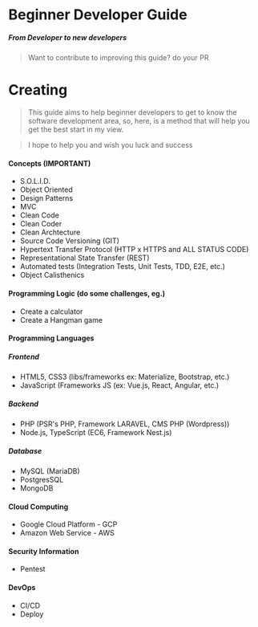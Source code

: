 # Beginner Developer Guide
##### From Developer to new developers
> Want to contribute to improving this guide? do your PR
# Creating

>This guide aims to help beginner developers to get to know the software development area, so, here, is a method that will help you get the best start in my view.

>I hope to help you and wish you luck and success

#### Concepts (IMPORTANT)
- S.O.L.I.D.
- Object Oriented
- Design Patterns
- MVC
- Clean Code
- Clean Coder
- Clean Archtecture
- Source Code Versioning (GIT)
- Hypertext Transfer Protocol (HTTP x HTTPS and ALL STATUS CODE)
- Representational State Transfer (REST)
- Automated tests (Integration Tests, Unit Tests, TDD, E2E, etc.)
- Object Calisthenics

#### Programming Logic (do some challenges, eg.)
- Create a calculator
- Create a Hangman game

#### Programming Languages

##### Frontend
- HTML5, CSS3 (libs/frameworks ex: Materialize, Bootstrap, etc.)
- JavaScript (Frameworks JS (ex: Vue.js, React, Angular, etc.)

##### Backend
- PHP (PSR's PHP, Framework LARAVEL, CMS PHP (Wordpress))
- Node.js, TypeScript (EC6, Framework Nest.js)

##### Database
- MySQL (MariaDB)
- PostgresSQL
- MongoDB

#### Cloud Computing
- Google Cloud Platform - GCP
- Amazon Web Service - AWS

#### Security Information
- Pentest

#### DevOps
- CI/CD
- Deploy



